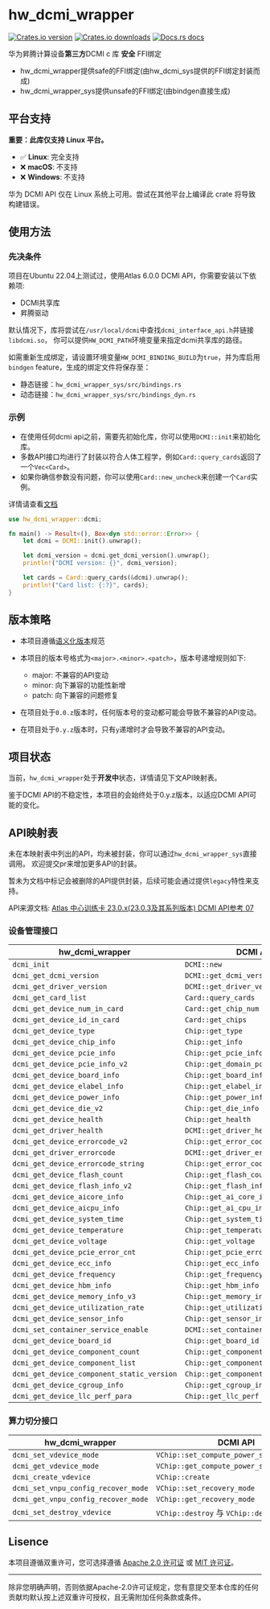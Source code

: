# hw_dcmi_wrapper

[![Crates.io version](https://img.shields.io/crates/v/hw_dcmi_wrapper.svg?style=flat-square)](https://crates.io/crates/hw_dcmi_wrapper)
[![Crates.io downloads](https://img.shields.io/crates/d/hw_dcmi_wrapper.svg?style=flat-square)](https://crates.io/crates/hw_dcmi_wrapper)
[![Docs.rs docs](https://docs.rs/hw_dcmi_wrapper/badge.svg)](https://docs.rs/hw_dcmi_wrapper)

华为昇腾计算设备**第三方**DCMI c 库 **安全** FFI绑定

- hw_dcmi_wrapper提供safe的FFI绑定(由hw_dcmi_sys提供的FFI绑定封装而成)
- hw_dcmi_wrapper_sys提供unsafe的FFI绑定(由bindgen直接生成)

## 平台支持

**重要：此库仅支持 Linux 平台。**

- ✅ **Linux**: 完全支持
- ❌ **macOS**: 不支持  
- ❌ **Windows**: 不支持

华为 DCMI API 仅在 Linux 系统上可用。尝试在其他平台上编译此 crate 将导致构建错误。

## 使用方法

### 先决条件

项目在Ubuntu 22.04上测试过，使用Atlas 6.0.0 DCMI API，你需要安装以下依赖项:

- DCMI共享库
- 昇腾驱动

默认情况下，库将尝试在`/usr/local/dcmi`中查找`dcmi_interface_api.h`并链接`libdcmi.so`，
你可以提供`HW_DCMI_PATH`环境变量来指定dcmi共享库的路径。

如需重新生成绑定，请设置环境变量`HW_DCMI_BINDING_BUILD`为`true`，并为库启用`bindgen` feature，生成的绑定文件将保存至：

- 静态链接：`hw_dcmi_wrapper_sys/src/bindings.rs`
- 动态链接：`hw_dcmi_wrapper_sys/src/bindings_dyn.rs`

### 示例

- 在使用任何dcmi api之前，需要先初始化库，你可以使用`DCMI::init`来初始化库。
- 多数API接口均进行了封装以符合人体工程学，例如`Card::query_cards`返回了一个`Vec<Card>`。
- 如果你确信参数没有问题，你可以使用`Card::new_uncheck`来创建一个`Card`实例。

详情请查看[文档](https://docs.rs/hw_dcmi_wrapper)

```rust
use hw_dcmi_wrapper::dcmi;

fn main() -> Result<(), Box<dyn std::error::Error>> {
    let dcmi = DCMI::init().unwrap();

    let dcmi_version = dcmi.get_dcmi_version().unwrap();
    println!("DCMI version: {}", dcmi_version);

    let cards = Card::query_cards(&dcmi).unwrap();
    println!("Card list: {:?}", cards);
}
```

## 版本策略

- 本项目遵循[语义化版本](https://semver.org/lang/zh-CN/)规范
- 本项目的版本号格式为`<major>.<minor>.<patch>`，版本号递增规则如下:
    - major: 不兼容的API变动
    - minor: 向下兼容的功能性新增
    - patch: 向下兼容的问题修复

- 在项目处于`0.0.z`版本时，任何版本号的变动都可能会导致不兼容的API变动。
- 在项目处于`0.y.z`版本时，只有`y`递增时才会导致不兼容的API变动。

## 项目状态

当前，`hw_dcmi_wrapper`处于**开发中**状态，详情请见下文API映射表。

鉴于DCMI API的不稳定性，本项目的会始终处于0.y.z版本，以适应DCMI API可能的变化。

## API映射表

未在本映射表中列出的API，均未被封装，你可以通过`hw_dcmi_wrapper_sys`直接调用。
欢迎提交pr来增加更多API的封装。

暂未为文档中标记会被删除的API提供封装，后续可能会通过提供`legacy`特性来支持。

API来源文档: [Atlas 中心训练卡 23.0.x(23.0.3及其系列版本) DCMI API参考 07](https://support.huawei.com/enterprise/zh/doc/EDOC1100349020/82891499)

### 设备管理接口

| hw_dcmi_wrapper                            | DCMI API                             |
|--------------------------------------------|--------------------------------------|
| `dcmi_init`                                | `DCMI::new`                          |
| `dcmi_get_dcmi_version`                    | `DCMI::get_dcmi_version`             |
| `dcmi_get_driver_version`                  | `DCMI::get_driver_version`           |
| `dcmi_get_card_list`                       | `Card::query_cards`                  |
| `dcmi_get_device_num_in_card`              | `Card::get_chip_num`                 |
| `dcmi_get_device_id_in_card`               | `Card::get_chips`                    |
| `dcmi_get_device_type`                     | `Chip::get_type`                     |
| `dcmi_get_device_chip_info`                | `Chip::get_info`                     |
| `dcmi_get_device_pcie_info`                | `Chip::get_pcie_info`                |
| `dcmi_get_device_pcie_info_v2`             | `Chip::get_domain_pcie_info`         |
| `dcmi_get_device_board_info`               | `Chip::get_board_info`               |
| `dcmi_get_device_elabel_info`              | `Chip::get_elabel_info`              |
| `dcmi_get_device_power_info`               | `Chip::get_power_info`               |
| `dcmi_get_device_die_v2`                   | `Chip::get_die_info`                 |
| `dcmi_get_device_health`                   | `Chip::get_health`                   |
| `dcmi_get_driver_health`                   | `DCMI::get_driver_health`            |
| `dcmi_get_device_errorcode_v2`             | `Chip::get_error_code`               |
| `dcmi_get_driver_errorcode`                | `DCMI::get_driver_error_code`        |
| `dcmi_get_device_errorcode_string`         | `Chip::get_error_code_string`        |
| `dcmi_get_device_flash_count`              | `Chip::get_flash_count`              |
| `dcmi_get_device_flash_info_v2`            | `Chip::get_flash_info`               |
| `dcmi_get_device_aicore_info`              | `Chip::get_ai_core_info`             |
| `dcmi_get_device_aicpu_info`               | `Chip::get_ai_cpu_info`              |
| `dcmi_get_device_system_time`              | `Chip::get_system_time`              |
| `dcmi_get_device_temperature`              | `Chip::get_temperature`              |
| `dcmi_get_device_voltage`                  | `Chip::get_voltage`                  |
| `dcmi_get_device_pcie_error_cnt`           | `Chip::get_pcie_error_cnt`           |
| `dcmi_get_device_ecc_info`                 | `Chip::get_ecc_info`                 |
| `dcmi_get_device_frequency`                | `Chip::get_frequency`                |
| `dcmi_get_device_hbm_info`                 | `Chip::get_hbm_info`                 |
| `dcmi_get_device_memory_info_v3`           | `Chip::get_memory_info`              |
| `dcmi_get_device_utilization_rate`         | `Chip::get_utilization_rate`         |
| `dcmi_get_device_sensor_info`              | `Chip::get_sensor_info`              |
| `dcmi_set_container_service_enable`        | `DCMI::set_container_service_enable` |
| `dcmi_get_device_board_id`                 | `Chip::get_board_id`                 |
| `dcmi_get_device_component_count`          | `Chip::get_component_count`          |
| `dcmi_get_device_component_list`           | `Chip::get_component_list`           |
| `dcmi_get_device_component_static_version` | `Chip::get_component_static_version` |
| `dcmi_get_device_cgroup_info`              | `Chip::get_cgroup_info`              |
| `dcmi_get_device_llc_perf_para`            | `Chip::get_llc_perf`                 |

### 算力切分接口

| hw_dcmi_wrapper                     | DCMI API                                  |
|-------------------------------------|-------------------------------------------|
| `dcmi_set_vdevice_mode`             | `VChip::set_compute_power_splitting_mode` |
| `dcmi_get_vdevice_mode`             | `VChip::get_compute_power_splitting_mode` |
| `dcmi_create_vdevice`               | `VChip::create`                           |
| `dcmi_set_vnpu_config_recover_mode` | `VChip::set_recovery_mode`                |
| `dcmi_get_vnpu_config_recover_mode` | `VChip::get_recovery_mode`                |
| `dcmi_set_destroy_vdevice`          | `VChip::destroy` 与 `VChip::destory_all`   |

## Lisence

本项目遵循双重许可，您可选择遵循 [Apache 2.0 许可证](./LICENSE-APACHE) 或 [MIT 许可证](./LICENSE-MIT)。

---

除非您明确声明，否则依据Apache-2.0许可证规定，您有意提交至本仓库的任何贡献均默认按上述双重许可授权，且无需附加任何条款或条件。